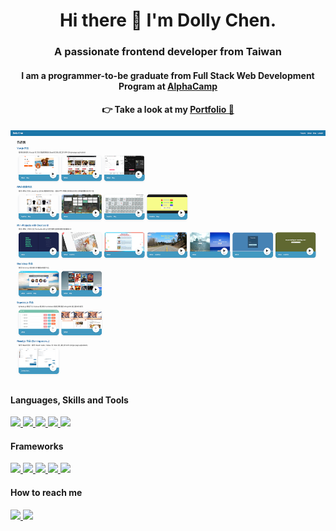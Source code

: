 <h1 align="center"> Hi there 👋 I'm Dolly Chen. </h1>
<h3 align="center"> A passionate frontend developer from Taiwan </h3>
<h4 align="center"> I am a programmer-to-be graduate from Full Stack Web Development Program at 
  <a href="https://tw.alphacamp.co/">
    AlphaCamp
  </a>
</h4>
<h4 align="center">👉 Take a look at my
  <a href="https://dollychen-cyc.github.io/portfolio/#/home">
    Portfolio 👀 
  </a> 
</h4> 
<p align="center">
  <a href="https://dollychen-cyc.github.io/portfolio/#/home">
  <img height="400" src="https://github.com/DollyChen-CYC/portfolio/blob/main/src/assets/images/portfolio_screenshot.png" alt="Portfolio Web Screenshot" />
  </a>
</p>


<h4> Languages, Skills and Tools </h4>
<a href="https://html.com/">
  <img src="https://img.shields.io/badge/HTML-E34F26?style=for-the-badge&logo=HTML5&logoColor=white">
</a>
<a href="https://www.w3schools.com/css/">
  <img src="https://img.shields.io/badge/CSS-1572B6?style=for-the-badge&logo=CSS3&logoColor=white">
</a>
<a href="https://www.javascript.com/">
  <img src="https://img.shields.io/badge/JavaScript-323330?style=for-the-badge&logo=javascript&logoColor=F7DF1E">
</a>
<a href="https://nodejs.org/en/">
  <img src="https://img.shields.io/badge/NODE.JS-339933?style=for-the-badge&logo=Node.js&logoColor=white">
</a>
<a href="https://sass-lang.com/">
  <img src="https://img.shields.io/badge/Sass-CC6699?style=for-the-badge&logo=Sass&logoColor=white">
</a>



<h4> Frameworks </h4>
<a href="https://vuejs.org/">
  <img src="https://img.shields.io/badge/Vue.js-4FC08D?style=for-the-badge&logo=Vue.js&logoColor=white">
</a>
<a href="https://reactjs.org/">
  <img src="https://img.shields.io/badge/React.js-000000?style=for-the-badge&logo=React&logoColor=#61DAFB">
</a>
<a href="https://expressjs.com/">
  <img src="https://img.shields.io/badge/Express.js-339933?style=for-the-badge&logo=Node.js&logoColor=white">
</a>
<a href="https://getbootstrap.com/">
  <img src="https://img.shields.io/badge/Bootstrap-7952B3?style=for-the-badge&logo=Bootstrap&logoColor=white">
</a>
<a href="https://handlebarsjs.com/">
  <img src="https://img.shields.io/badge/Handlebars.js-000000?style=for-the-badge&logo=Handlebars.js&logoColor=white">
</a>



<h4> How to reach me </h4>
<a href="https://www.linkedin.com/in/dolly-yiching-chen/">
  <img src="https://img.shields.io/badge/LinkedIn-0A66C2?style=for-the-badge&logo=LinkedIn&logoColor=white">
</a>
<a href="mailto:dollychen.yiching@gmail.com">
  <img src="https://img.shields.io/badge/dollychen.yiching@gmail.com-fafafa?style=for-the-badge&logo=Gmail&logoColor=#EA4335">
</a>



<!--
**DollyChen-CYC/DollyChen-CYC** is a ✨ _special_ ✨ repository because its `README.md` (this file) appears on your GitHub profile.

Here are some ideas to get you started:

- 🔭 I’m currently working on ...
- 🌱 I’m currently learning ...
- 👯 I’m looking to collaborate on ...
- 🤔 I’m looking for help with ...
- 💬 Ask me about ...
- 📫 How to reach me: ...
- 😄 Pronouns: ...
- ⚡ Fun fact: ...
-->
